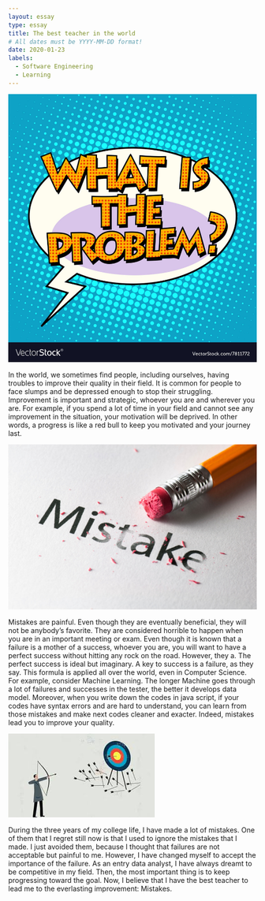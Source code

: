 ```yaml
---
layout: essay
type: essay
title: The best teacher in the world
# All dates must be YYYY-MM-DD format!
date: 2020-01-23
labels:
  - Software Engineering
  - Learning
---
```


<img class="ui medium left circular floated image" src="../images/what-is-the-problem.jpg">

In the world, we sometimes find people, including ourselves, having troubles to improve their quality in their field. It is common for people to face slumps and be depressed enough to stop their struggling. Improvement is important and strategic, whoever you are and wherever you are. For example, if you spend a lot of time in your field and cannot see any improvement in the situation, your motivation will be deprived. In other words, a progress is like a red bull to keep you motivated and your journey last.

<img class="ui small left circular floated image" src="../images/Mistakes.jpg">

Mistakes are painful. Even though they are eventually beneficial, they will not be anybody’s favorite. They are considered horrible to happen when you are in an important meeting or exam. Even though it is known that a failure is a mother of a success, whoever you are, you will want to have a perfect success without hitting any rock on the road. However, they a. The perfect success is ideal but imaginary. A key to success is a failure, as they say. This formula is applied all over the world, even in Computer Science. For example, consider Machine Learning. The longer Machine goes through a lot of failures and successes in the tester, the better it develops data model. Moreover, when you write down the codes in java script, if your codes have syntax errors and are hard to understand, you can learn from those mistakes and make next codes cleaner and exacter. Indeed, mistakes lead you to improve your quality.

<img class="ui small left circular floated image" src="../images/key to success.jpg">

During the three years of my college life, I have made a lot of mistakes. One of them that I regret still now is that I used to ignore the mistakes that I made. I just avoided them, because I thought that failures are not acceptable but painful to me. However, I have changed myself to accept the importance of the failure. As an entry data analyst, I have always dreamt to be competitive in my field. Then, the most important thing is to keep progressing toward the goal. Now, I believe that I have the best teacher to lead me to the everlasting improvement: Mistakes.

